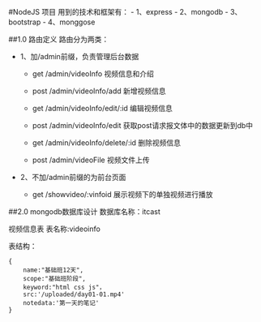 #NodeJS 项目
用到的技术和框架有：
    - 1、express
    - 2、mongodb
    - 3、bootstrap
    - 4、monggose 

##1.0 路由定义
路由分为两类：

- 1、加/admin前缀，负责管理后台数据
    + get /admin/videoInfo          视频信息和介绍
    + post /admin/videoInfo/add      新增视频信息
    + get /admin/videoInfo/edit/:id  编辑视频信息
    + post /admin/videoInfo/edit       获取post请求报文体中的数据更新到db中
    + get /admin/videoInfo/delete/:id  删除视频信息

    + post  /admin/videoFile           视频文件上传
    
- 2、不加/admin前缀的为前台页面
    + get /showvideo/:vinfoid           展示视频下的单独视频进行播放
    
    
##2.0  mongodb数据库设计
数据库名称：itcast


视频信息表
表名称:videoinfo

表结构：

    {
        name:"基础班12天",
        scope:"基础班阶段",
        keyword:"html css js"，
        src:'/uploaded/day01-01.mp4'
        notedata:'第一天的笔记'
    }
      
          
